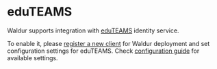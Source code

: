 # eduTEAMS

Waldur supports integration with [eduTEAMS](http://keycloak.org/) identity service.

To enable it, please [register a new client](https://wiki.geant.org/display/eduTEAMS/Registering+services+on+the+eduTEAMS+Service)
for Waldur deployment and set configuration settings for eduTEAMS.
Check [configuration guide](../mastermind-configuration/configuration-guide.md) for available settings.